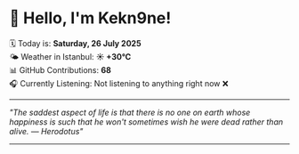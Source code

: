 # 👋 Hello, I'm Kekn9ne!

🗓️ Today is: **Saturday, 26 July 2025**  
🌤️ Weather in Istanbul: **☀️   +30°C**  
📊 GitHub Contributions: **68**  
🎧 Currently Listening: Not listening to anything right now ❌

---

_"The saddest aspect of life is that there is no one on earth whose happiness is such that he won't sometimes wish he were dead rather than alive. — *Herodotus*"_

---
